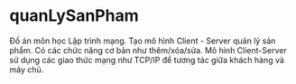 # quanLySanPham
Đồ án môn học Lập trình mạng. Tạo mô hình Client - Server quản lý sản phẩm. Có các chức năng cơ bản như thêm/xóa/sửa. Mô hình Client-Server sử dụng các giao thức mạng như TCP/IP để tương tác giữa khách hàng và máy chủ.
